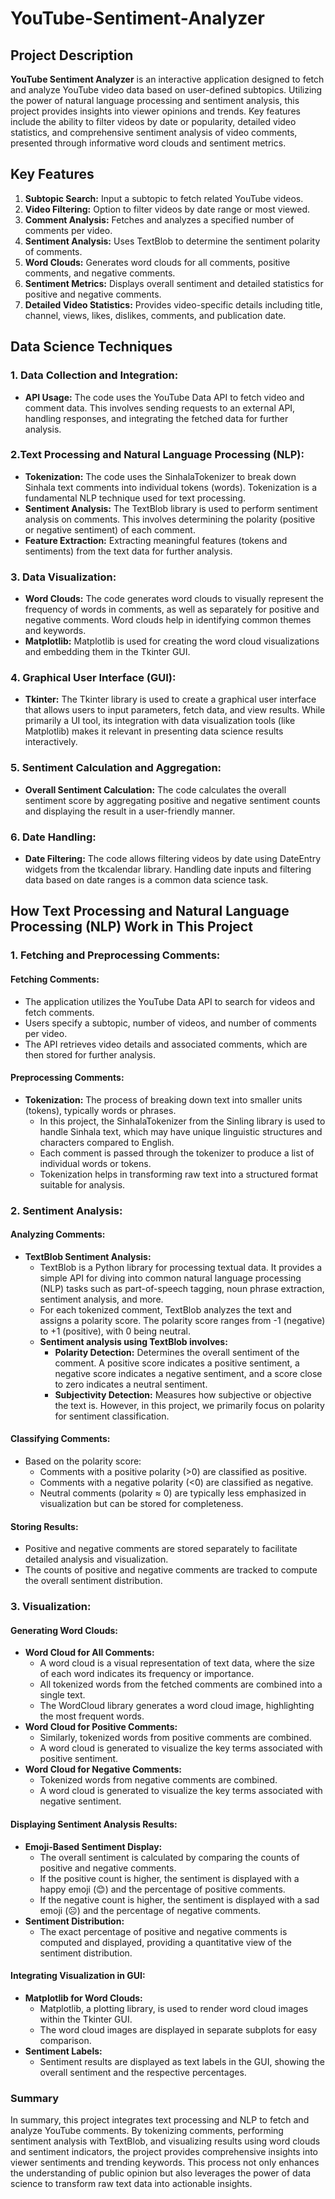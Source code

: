 # YouTube-Sentiment-Analyzer

## Project Description
**YouTube Sentiment Analyzer** is an interactive application designed to fetch and analyze YouTube video data based on user-defined subtopics. Utilizing the power of natural language processing and sentiment analysis, this project provides insights into viewer opinions and trends. Key features include the ability to filter videos by date or popularity, detailed video statistics, and comprehensive sentiment analysis of video comments, presented through informative word clouds and sentiment metrics.

## Key Features
1. **Subtopic Search:** Input a subtopic to fetch related YouTube videos.
2. **Video Filtering:** Option to filter videos by date range or most viewed.
3. **Comment Analysis:** Fetches and analyzes a specified number of comments per video.
4. **Sentiment Analysis:** Uses TextBlob to determine the sentiment polarity of comments.
5. **Word Clouds:** Generates word clouds for all comments, positive comments, and negative comments.
6. **Sentiment Metrics:** Displays overall sentiment and detailed statistics for positive and negative comments.
7. **Detailed Video Statistics:** Provides video-specific details including title, channel, views, likes, dislikes, comments, and publication date.

## Data Science Techniques

### 1. Data Collection and Integration:

- **API Usage:** The code uses the YouTube Data API to fetch video and comment data. This involves sending requests to an external API, handling responses, and integrating the fetched data for further analysis.

### 2.Text Processing and Natural Language Processing (NLP):

- **Tokenization:** The code uses the SinhalaTokenizer to break down Sinhala text comments into individual tokens (words). Tokenization is a fundamental NLP technique used for text processing.
- **Sentiment Analysis:** The TextBlob library is used to perform sentiment analysis on comments. This involves determining the polarity (positive or negative sentiment) of each comment.
- **Feature Extraction:** Extracting meaningful features (tokens and sentiments) from the text data for further analysis.

### 3. Data Visualization:

- **Word Clouds:** The code generates word clouds to visually represent the frequency of words in comments, as well as separately for positive and negative comments. Word clouds help in identifying common themes and keywords.
- **Matplotlib:** Matplotlib is used for creating the word cloud visualizations and embedding them in the Tkinter GUI.

### 4. Graphical User Interface (GUI):

- **Tkinter:** The Tkinter library is used to create a graphical user interface that allows users to input parameters, fetch data, and view results. While primarily a UI tool, its integration with data visualization tools (like Matplotlib) makes it relevant in presenting data science results interactively.

### 5. Sentiment Calculation and Aggregation:

- **Overall Sentiment Calculation:** The code calculates the overall sentiment score by aggregating positive and negative sentiment counts and displaying the result in a user-friendly manner.

### 6. Date Handling:

- **Date Filtering:** The code allows filtering videos by date using DateEntry widgets from the tkcalendar library. Handling date inputs and filtering data based on date ranges is a common data science task.

## How Text Processing and Natural Language Processing (NLP) Work in This Project

### 1. Fetching and Preprocessing Comments:
#### Fetching Comments:
- The application utilizes the YouTube Data API to search for videos and fetch comments.
- Users specify a subtopic, number of videos, and number of comments per video.
- The API retrieves video details and associated comments, which are then stored for further analysis.

#### Preprocessing Comments:
- **Tokenization:** The process of breaking down text into smaller units (tokens), typically words or phrases.
    - In this project, the SinhalaTokenizer from the Sinling library is used to handle Sinhala text, which may have unique linguistic structures and characters compared to English.
    - Each comment is passed through the tokenizer to produce a list of individual words or tokens.
    - Tokenization helps in transforming raw text into a structured format suitable for analysis.

### 2. Sentiment Analysis:
#### Analyzing Comments:
- **TextBlob Sentiment Analysis:**
    - TextBlob is a Python library for processing textual data. It provides a simple API for diving into common natural language processing (NLP) tasks such as part-of-speech tagging, noun phrase extraction, sentiment analysis, and more.
    - For each tokenized comment, TextBlob analyzes the text and assigns a polarity score. The polarity score ranges from -1 (negative) to +1 (positive), with 0 being neutral.
    - **Sentiment analysis using TextBlob involves:**
         -  **Polarity Detection:** Determines the overall sentiment of the comment. A positive score indicates a positive sentiment, a negative score indicates a negative sentiment, and a score close to zero indicates a neutral sentiment.
         -  **Subjectivity Detection:** Measures how subjective or objective the text is. However, in this project, we primarily focus on polarity for sentiment classification.
#### Classifying Comments:
- Based on the polarity score:
    - Comments with a positive polarity (>0) are classified as positive.
    - Comments with a negative polarity (<0) are classified as negative.
    - Neutral comments (polarity ≈ 0) are typically less emphasized in visualization but can be stored for completeness.
#### Storing Results:
- Positive and negative comments are stored separately to facilitate detailed analysis and visualization.
- The counts of positive and negative comments are tracked to compute the overall sentiment distribution.

### 3. Visualization:
#### Generating Word Clouds:
- **Word Cloud for All Comments:**
     - A word cloud is a visual representation of text data, where the size of each word indicates its frequency or importance.
     - All tokenized words from the fetched comments are combined into a single text.
     - The WordCloud library generates a word cloud image, highlighting the most frequent words.
- **Word Cloud for Positive Comments:**
     - Similarly, tokenized words from positive comments are combined.
     - A word cloud is generated to visualize the key terms associated with positive sentiment.
- **Word Cloud for Negative Comments:**
     - Tokenized words from negative comments are combined.
     - A word cloud is generated to visualize the key terms associated with negative sentiment.

#### Displaying Sentiment Analysis Results:
- **Emoji-Based Sentiment Display:**
     - The overall sentiment is calculated by comparing the counts of positive and negative comments.
     -  If the positive count is higher, the sentiment is displayed with a happy emoji (😊) and the percentage of positive comments.
     -  If the negative count is higher, the sentiment is displayed with a sad emoji (☹️) and the percentage of negative comments.
- **Sentiment Distribution:**
     - The exact percentage of positive and negative comments is computed and displayed, providing a quantitative view of the sentiment distribution.

#### Integrating Visualization in GUI:
- **Matplotlib for Word Clouds:**
     - Matplotlib, a plotting library, is used to render word cloud images within the Tkinter GUI.
     - The word cloud images are displayed in separate subplots for easy comparison.
- **Sentiment Labels:**
     - Sentiment results are displayed as text labels in the GUI, showing the overall sentiment and the respective percentages.
 
### Summary

In summary, this project integrates text processing and NLP to fetch and analyze YouTube comments. By tokenizing comments, performing sentiment analysis with TextBlob, and visualizing results using word clouds and sentiment indicators, the project provides comprehensive insights into viewer sentiments and trending keywords. This process not only enhances the understanding of public opinion but also leverages the power of data science to transform raw text data into actionable insights.
